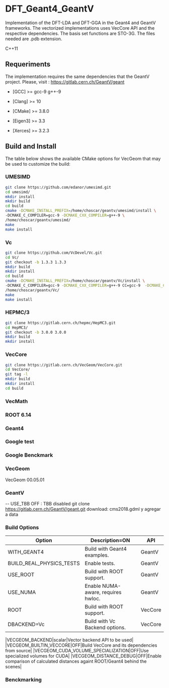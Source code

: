 # DFT_Geant4_GeantV

Implementation of the DFT-LDA and DFT-GGA in the Geant4 and GeantV frameworks. The vectorized implementations uses VecCore API and the respective dependencies. The basis set functions are STO-3G. The files needed are .pdb extension.

C++11

## Requeriments
The implementation requires the same dependencies that the GeantV project. Please, visit :  https://gitlab.cern.ch/GeantV/geant


- [GCC] >= gcc-9 g++-9

- [Clang] >= 10

- [CMake] >=  3.8.0
  
- [Eigen3] >= 3.3

- [Xerces] >= 3.2.3

## Build and Install

The table below shows the available CMake options for VecGeom that may be used to customize the build:

### UMESIMD
```sh
git clone https://github.com/edanor/umesimd.git
cd umesimd/
mkdir install
mkdir build
cd build
cmake -DCMAKE_INSTALL_PREFIX=/home/choscar/geantv/umesimd/install \
-DCMAKE_C_COMPILER=gcc-9 -DCMAKE_CXX_COMPILER=g++-9 \
/home/choscar/geantv/umesimd/
make
make install
```

### Vc
```sh
git clone https://github.com/VcDevel/Vc.git
cd Vc/
git checkout -b 1.3.3 1.3.3
mkdir build
mkdir install
cd build
cmake -DCMAKE_INSTALL_PREFIX=/home/choscar/geantv/Vc/install \
-DCMAKE_C_COMPILER=gcc-9 -DCMAKE_CXX_COMPILER=g++-9 CC=gcc-9  -DCMAKE_CXX_FLAGS="-std=c++11"    \
/home/choscar/geantv/Vc/
make
make install
```





### HEPMC/3
```sh
git clone https://gitlab.cern.ch/hepmc/HepMC3.git
cd HepMC3/
git checkout -b 3.0.0 3.0.0
mkdir build
mkdir install
```



### VecCore
```sh
git clone https://gitlab.cern.ch/VecGeom/VecCore.git
cd VecCore/
git tag -l
mkdir build
mkdir install
cd build
```

### VecMath




### ROOT 6.14

### Geant4



### Google test


### Google Benckmark


### VecGeom

VecGeom 00.05.01

### GeantV
-- USE_TBB OFF  : TBB disabled
git clone https://gitlab.cern.ch/GeantV/geant.git
download: cms2018.gdml y agregar a data

### Build Options 

|Option|Description=ON|API|
|------|--------------|---|
|WITH_GEANT4|Build with Geant4 examples.|GeantV|
|BUILD_REAL_PHYSICS_TESTS|Enable tests.|GeantV|
|USE_ROOT|Build with ROOT support.|GeantV|
|USE_NUMA|Enable NUMA-aware, requires hwloc.|GeantV|
|ROOT|Build with ROOT support.|VecCore|
|DBACKEND=Vc|Build with Vc Backend options.|VecCore|






|VECGEOM_BACKEND|scalar|Vector backend API to be used|
|VECGEOM_BUILTIN_VECCORE|OFF|Build VecCore and its dependencies from source|
|VECGEOM_CUDA_VOLUME_SPECIALIZATION|OFF|Use specialized volumes for CUDA|
|VECGEOM_DISTANCE_DEBUG|OFF|Enable comparison of calculated distances againt ROOT/Geant4 behind the scenes|


### Benckmarking 



